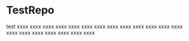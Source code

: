 TestRepo
========

test
xxxx
xxxx
xxxx
xxxx
xxxx
xxxx
xxxx
xxxx
xxxx
xxxx
xxxx
xxxx
xxxx
xxxx
xxxx
xxxx
xxxx
xxxx
xxxx
xxxx
